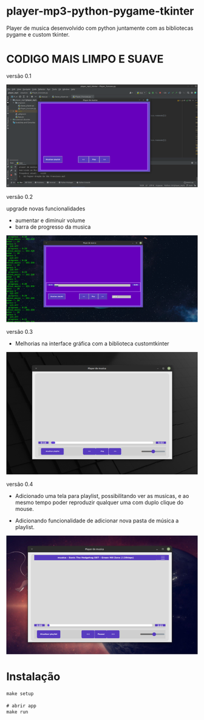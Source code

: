# player-mp3-python-pygame-tkinter
Player de musica desenvolvido com python juntamente com as bibliotecas pygame e custom tkinter.


# CODIGO MAIS LIMPO E SUAVE

versão 0.1

![alt text](https://github.com/Felipe500/player-mp3-python-pygame-tkinter/blob/main/screen_v0.1.png?raw=true)

versão 0.2

upgrade novas funcionalidades 
- aumentar e diminuir volume
- barra de progresso da musica

![alt text](https://github.com/Felipe500/player-mp3-python-pygame-tkinter/blob/main/screen_v0.2.png?raw=true)


versão 0.3
- Melhorias na interface gráfica com a biblioteca customtkinter


![alt text](https://github.com/Felipe500/player-mp3-python-pygame-tkinter/blob/main/screen_v0.3.png?raw=true)

versão 0.4
- Adicionado uma tela para playlist, possibilitando 
 ver as musicas, e ao mesmo tempo poder reproduzir qualquer
uma com duplo clique do mouse.


- Adicionando funcionalidade de adicionar nova pasta de música a playlist.

![alt text](https://github.com/Felipe500/player-mp3-python-pygame-tkinter/blob/main/screen_v0.4.png?raw=true)

# Instalação
    make setup

    # abrir app
    make run
